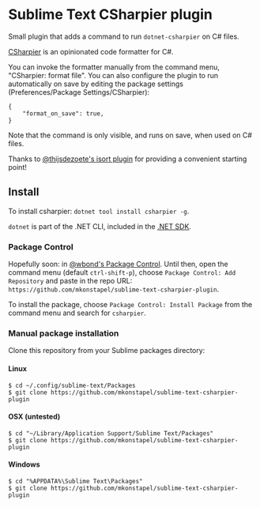 Sublime Text CSharpier plugin
=========================

Small plugin that adds a command to run `dotnet-csharpier` on C# files.

[CSharpier][csharpier] is an opinionated code formatter for C#.

You can invoke the formatter manually from the command menu, "CSharpier: format file". You can also configure the plugin to run automatically on save by editing the package settings (Preferences/Package Settings/CSharpier):

    {
        "format_on_save": true,
    }

Note that the command is only visible, and runs on save, when used on C# files.

Thanks to [@thijsdezoete's isort plugin][isort-plugin] for providing a convenient starting point!


## Install

To install csharpier: `dotnet tool install csharpier -g`.

`dotnet` is part of the .NET CLI, included in the [.NET SDK][dotnet-sdk].

### Package Control

Hopefully soon: in [@wbond's Package Control][package-control]. Until then, open the command menu (default `ctrl-shift-p`), choose `Package Control: Add Repository` and paste in the repo URL: `https://github.com/mkonstapel/sublime-text-csharpier-plugin`.

To install the package, choose `Package Control: Install Package` from the command menu and search for `csharpier`.

### Manual package installation

Clone this repository from your Sublime packages directory:

#### Linux

```
$ cd ~/.config/sublime-text/Packages
$ git clone https://github.com/mkonstapel/sublime-text-csharpier-plugin
```

#### OSX (untested)

```
$ cd "~/Library/Application Support/Sublime Text/Packages"
$ git clone https://github.com/mkonstapel/sublime-text-csharpier-plugin
```

#### Windows

```
$ cd "%APPDATA%\Sublime Text\Packages"
$ git clone https://github.com/mkonstapel/sublime-text-csharpier-plugin
```

[csharpier]: https://csharpier.com
[package-control]: https://packagecontrol.io/
[isort-plugin]: https://github.com/thijsdezoete/sublime-text-isort-plugin
[dotnet-sdk]: https://learn.microsoft.com/en-us/dotnet/core/sdk#how-to-install-the-net-sdk

